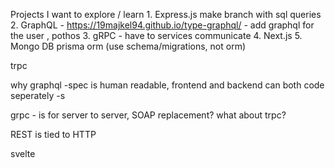 
Projects I want to explore / learn
    1. Express.js
    make branch with sql queries
    2. GraphQL - https://19majkel94.github.io/type-graphql/ - add graphql for the user , pothos
    3. gRPC - have to services communicate
    4. Next.js 
    5. Mongo DB
    prisma orm (use schema/migrations, not orm)


trpc

why graphql
-spec is human readable, frontend and backend can both code seperately
-s

grpc - is for server to server, SOAP replacement?
what about trpc?

REST is tied to HTTP

svelte